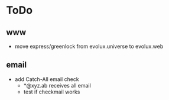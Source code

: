 ToDo
====

## www

- move express/greenlock from evolux.universe to evolux.web

## email

- add Catch-All email check
    - *@xyz.ab receives all email
    - test if checkmail works 
 
